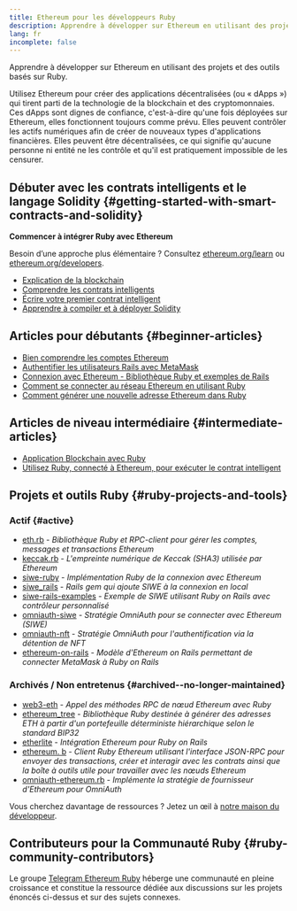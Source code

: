 ```yaml
---
title: Ethereum pour les développeurs Ruby
description: Apprendre à développer sur Ethereum en utilisant des projets et des outils basés sur Ruby.
lang: fr
incomplete: false
---
```


<FeaturedText>Apprendre à développer sur Ethereum en utilisant des projets et des outils basés sur Ruby.</FeaturedText>

Utilisez Ethereum pour créer des applications décentralisées (ou « dApps ») qui tirent parti de la technologie de la blockchain et des cryptomonnaies. Ces dApps sont dignes de confiance, c'est-à-dire qu'une fois déployées sur Ethereum, elles fonctionnent toujours comme prévu. Elles peuvent contrôler les actifs numériques afin de créer de nouveaux types d'applications financières. Elles peuvent être décentralisées, ce qui signifie qu'aucune personne ni entité ne les contrôle et qu'il est pratiquement impossible de les censurer.

## Débuter avec les contrats intelligents et le langage Solidity \{#getting-started-with-smart-contracts-and-solidity}

**Commencer à intégrer Ruby avec Ethereum**

Besoin d’une approche plus élémentaire ? Consultez [ethereum.org/learn](/learn/) ou [ethereum.org/developers](/developers/).

- [Explication de la blockchain](https://kauri.io/article/d55684513211466da7f8cc03987607d5/blockchain-explained)
- [Comprendre les contrats intelligents](https://kauri.io/article/e4f66c6079e74a4a9b532148d3158188/ethereum-101-part-5-the-smart-contract)
- [Écrire votre premier contrat intelligent](https://kauri.io/article/124b7db1d0cf4f47b414f8b13c9d66e2/remix-ide-your-first-smart-contract)
- [Apprendre à compiler et à déployer Solidity](https://kauri.io/article/973c5f54c4434bb1b0160cff8c695369/understanding-smart-contract-compilation-and-deployment)

## Articles pour débutants \{#beginner-articles}

- [Bien comprendre les comptes Ethereum](https://dev.to/q9/finally-understanding-ethereum-accounts-1kpe)
- [Authentifier les utilisateurs Rails avec MetaMask](https://dev.to/q9/finally-authenticating-rails-users-with-metamask-3fj)
- [Connexion avec Ethereum - Bibliothèque Ruby et exemples de Rails](https://blog.spruceid.com/sign-in-with-ethereum-ruby-library-release-and-rails-examples/)
- [Comment se connecter au réseau Ethereum en utilisant Ruby](https://www.quicknode.com/guides/web3-sdks/how-to-connect-to-the-ethereum-network-using-ruby)
- [Comment générer une nouvelle adresse Ethereum dans Ruby](https://www.quicknode.com/guides/web3-sdks/how-to-generate-a-new-ethereum-address-in-ruby)

## Articles de niveau intermédiaire \{#intermediate-articles}

- [Application Blockchain avec Ruby](https://www.nopio.com/blog/blockchain-app-ruby/)
- [Utilisez Ruby, connecté à Ethereum, pour exécuter le contrat intelligent](https://titanwolf.org/Network/Articles/Article?AID=87285822-9b25-49d5-ba2a-7ad95fff7ef9)

## Projets et outils Ruby \{#ruby-projects-and-tools}

### Actif \{#active}

- [eth.rb](https://github.com/q9f/eth.rb) - _Bibliothèque Ruby et RPC-client pour gérer les comptes, messages et transactions Ethereum_
- [keccak.rb](https://github.com/q9f/keccak.rb) - _L'empreinte numérique de Keccak (SHA3) utilisée par Ethereum_
- [siwe-ruby](https://github.com/spruceid/siwe-ruby) - _Implémentation Ruby de la connexion avec Ethereum_
- [siwe_rails](https://github.com/spruceid/siwe_rails) - _Rails gem qui ajoute SIWE à la connexion en local_
- [siwe-rails-examples](https://github.com/spruceid/siwe-rails-examples) - _Exemple de SIWE utilisant Ruby on Rails avec contrôleur personnalisé_
- [omniauth-siwe](https://github.com/spruceid/omniauth-siwe) - _Stratégie OmniAuth pour se connecter avec Ethereum (SIWE)_
- [omniauth-nft](https://github.com/valthon/omniauth-nft) - _Stratégie OmniAuth pour l'authentification via la détention de NFT_
- [ethereum-on-rails](https://github.com/q9f/ethereum-on-rails) - _Modèle d'Ethereum on Rails permettant de connecter MetaMask à Ruby on Rails_

### Archivés / Non entretenus \{#archived--no-longer-maintained}

- [web3-eth](https://github.com/spikewilliams/vtada-ethereum) - _Appel des méthodes RPC de nœud Ethereum avec Ruby_
- [ethereum_tree](https://github.com/longhoangwkm/ethereum_tree) - _Bibliothèque Ruby destinée à générer des adresses ETH à partir d'un portefeuille déterministe hiérarchique selon le standard BIP32_
- [etherlite](https://github.com/budacom/etherlite) - _Intégration Ethereum pour Ruby on Rails_
- [ethereum. b](https://github.com/EthWorks/ethereum.rb) - _Client Ruby Ethereum utilisant l'interface JSON-RPC pour envoyer des transactions, créer et interagir avec les contrats ainsi que la boîte à outils utile pour travailler avec les nœuds Ethereum_
- [omniauth-ethereum.rb](https://github.com/q9f/omniauth-ethereum.rb) - _Implémente la stratégie de fournisseur d'Ethereum pour OmniAuth_

Vous cherchez davantage de ressources ? Jetez un œil à [notre maison du développeur](/developers/).

## Contributeurs pour la Communauté Ruby \{#ruby-community-contributors}

Le groupe [Telegram Ethereum Ruby](https://t.me/ruby_eth) héberge une communauté en pleine croissance et constitue la ressource dédiée aux discussions sur les projets énoncés ci-dessus et sur des sujets connexes.
